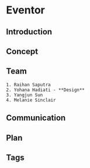 <h1>Eventor</h1>

<h2>Introduction</h2>

<h2>Concept</h2>

<h2>Team</h2>

    1. Raihan Saputra
    2. Yohana Hadiati - **Design**
    3. Yangjun Sun
    4. Melanie Sinclair

<h2>Communication</h2>

<h2>Plan</h2>

<h2>Tags</h2> 
